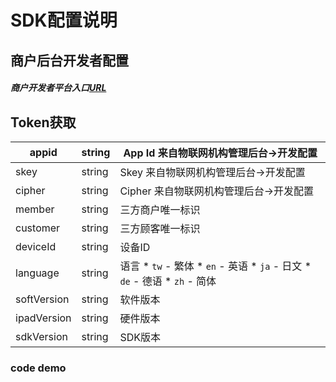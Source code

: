 # SDK配置说明

## 商户后台开发者配置

##### 商户开发者平台入口[URL](http://djm.hoyar.com.cn/orgLogin/login)

 





## Token获取

| appid       | string | App Id 来自物联网机构管理后台->开发配置                      |
| ----------- | ------ | ------------------------------------------------------------ |
| skey        | string | Skey 来自物联网机构管理后台->开发配置                        |
| cipher      | string | Cipher 来自物联网机构管理后台->开发配置                      |
| member      | string | 三方商户唯一标识                                             |
| customer    | string | 三方顾客唯一标识                                             |
| deviceId    | string | 设备ID                                                       |
| language    | string | 语言 * `tw` - 繁体 * `en` - 英语 * `ja` - 日文 * `de` - 德语 * `zh` - 简体 |
| softVersion | string | 软件版本                                                     |
| ipadVersion | string | 硬件版本                                                     |
| sdkVersion  | string | SDK版本                                                      |





### code demo

```objective-c





```







